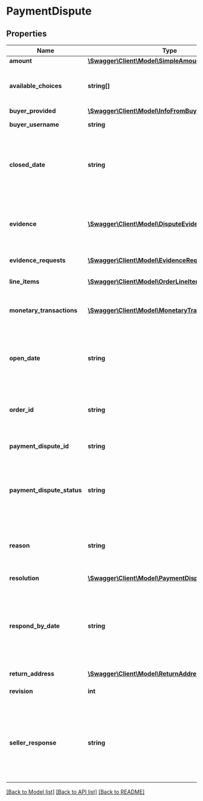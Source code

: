 # PaymentDispute

## Properties
Name | Type | Description | Notes
------------ | ------------- | ------------- | -------------
**amount** | [**\Swagger\Client\Model\SimpleAmount**](SimpleAmount.md) |  | [optional] 
**available_choices** | **string[]** | The value(s) returned in this array indicate the choices that the seller has when responding to the payment dispute. Once the seller has responded to the payment dispute, this field will no longer be shown, and instead, the sellerResponse field will show the decision that the seller made. | [optional] 
**buyer_provided** | [**\Swagger\Client\Model\InfoFromBuyer**](InfoFromBuyer.md) |  | [optional] 
**buyer_username** | **string** | This is the eBay user ID of the buyer that initiated the payment dispute. | [optional] 
**closed_date** | **string** | The timestamp in this field shows the date/time when the payment dispute was closed, so this field is only returned for payment disputes in the CLOSED state. The timestamps returned here use the ISO-8601 24-hour date and time format, and the time zone used is Universal Coordinated Time (UTC), also known as Greenwich Mean Time (GMT), or Zulu. The ISO-8601 format looks like this: yyyy-MM-ddThh:mm.ss.sssZ. An example would be 2019-08-04T19:09:02.768Z. | [optional] 
**evidence** | [**\Swagger\Client\Model\DisputeEvidence[]**](DisputeEvidence.md) | This container shows any evidence that has been provided by the seller to contest the payment dispute. Evidence may include shipment tracking information, proof of authentication documentation, image(s) to proof that an item is as described, or financial documentation/invoice. This container is only returned if the seller has provided at least one document used as evidence against the payment dispute. | [optional] 
**evidence_requests** | [**\Swagger\Client\Model\EvidenceRequest[]**](EvidenceRequest.md) | This container is returned if one or more evidence documents are being requested from the seller. | [optional] 
**line_items** | [**\Swagger\Client\Model\OrderLineItems[]**](OrderLineItems.md) | This array is used to identify one or more order line items associated with the payment dispute. There will always be at least one itemId/lineItemId pair returned in this array. | [optional] 
**monetary_transactions** | [**\Swagger\Client\Model\MonetaryTransaction[]**](MonetaryTransaction.md) | This array provide details about one or more monetary transactions that occur as part of a payment dispute. This array is only returned once one or more monetary transacations occur with a payment dispute. | [optional] 
**open_date** | **string** | The timestamp in this field shows the date/time when the payment dispute was opened. This field is returned for payment disputes in all states. The timestamps returned here use the ISO-8601 24-hour date and time format, and the time zone used is Universal Coordinated Time (UTC), also known as Greenwich Mean Time (GMT), or Zulu. The ISO-8601 format looks like this: yyyy-MM-ddThh:mm.ss.sssZ. An example would be 2019-08-04T19:09:02.768Z. | [optional] 
**order_id** | **string** | This is the unique identifier of the order involved in the payment dispute. Note: eBay rolled out a new Order ID format in June 2019. The legacy APIs still support the old and new order ID format to identify orders, but only the new order ID format is returned in REST-based API responses. | [optional] 
**payment_dispute_id** | **string** | This is the unique identifier of the payment dispute. This is the same identifier that is passed in to the call URI. This identifier is automatically created by eBay once the payment dispute comes into the eBay Managed Payments system. | [optional] 
**payment_dispute_status** | **string** | The enumeration value in this field gives the current status of the payment dispute. The status of a payment dispute partially determines other fields that are returned in the response. For implementation help, refer to &lt;a href&#x3D;&#x27;https://developer.ebay.com/api-docs/sell/fulfillment/types/api:DisputeStateEnum&#x27;&gt;eBay API documentation&lt;/a&gt; | [optional] 
**reason** | **string** | The enumeration value in this field gives the reason why the buyer initiated the payment dispute. See DisputeReasonEnum type for a description of the supported reasons that buyers can give for initiating a payment dispute. For implementation help, refer to &lt;a href&#x3D;&#x27;https://developer.ebay.com/api-docs/sell/fulfillment/types/api:DisputeReasonEnum&#x27;&gt;eBay API documentation&lt;/a&gt; | [optional] 
**resolution** | [**\Swagger\Client\Model\PaymentDisputeOutcomeDetail**](PaymentDisputeOutcomeDetail.md) |  | [optional] 
**respond_by_date** | **string** | The timestamp in this field shows the date/time when the seller must response to a payment dispute, so this field is only returned for payment disputes in the ACTION_NEEDED state. For payment disputes that currently require action by the seller, that same seller should look at the availableChoices array to see the available actions. The timestamps returned here use the ISO-8601 24-hour date and time format, and the time zone used is Universal Coordinated Time (UTC), also known as Greenwich Mean Time (GMT), or Zulu. The ISO-8601 format looks like this: yyyy-MM-ddThh:mm.ss.sssZ. An example would be 2019-08-04T19:09:02.768Z. | [optional] 
**return_address** | [**\Swagger\Client\Model\ReturnAddress**](ReturnAddress.md) |  | [optional] 
**revision** | **int** | This integer value indicates the revision number of the payment dispute. Each time an action is taken against a payment dispute, this integer value increases by 1. | [optional] 
**seller_response** | **string** | The enumeration value returned in this field indicates how the seller has responded to the payment dispute. The seller has the option of accepting the payment dispute and agreeing to issue a refund, accepting the payment dispute and agreeing to issue a refund as long as the buyer returns the item, or contesting the payment dispute. This field is returned as soon as the seller makes an initial decision on the payment dispute. For implementation help, refer to &lt;a href&#x3D;&#x27;https://developer.ebay.com/api-docs/sell/fulfillment/types/api:SellerResponseEnum&#x27;&gt;eBay API documentation&lt;/a&gt; | [optional] 

[[Back to Model list]](../../README.md#documentation-for-models) [[Back to API list]](../../README.md#documentation-for-api-endpoints) [[Back to README]](../../README.md)

